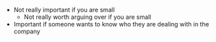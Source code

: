 - Not really important if you are small
	- Not really worth arguing over if you are small
- Important if someone wants to know who they are dealing with in the company 